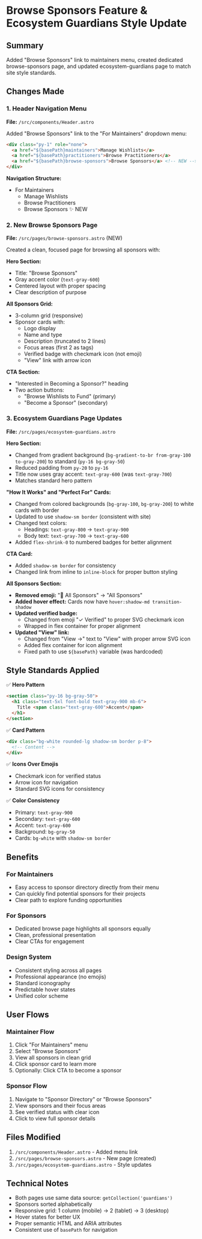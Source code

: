# Browse Sponsors Feature & Ecosystem Guardians Style Update

## Summary
Added "Browse Sponsors" link to maintainers menu, created dedicated browse-sponsors page, and updated ecosystem-guardians page to match site style standards.

## Changes Made

### 1. Header Navigation Menu
**File:** `/src/components/Header.astro`

Added "Browse Sponsors" link to the "For Maintainers" dropdown menu:

```html
<div class="py-1" role="none">
  <a href="${basePath}maintainers">Manage Wishlists</a>
  <a href="${basePath}practitioners">Browse Practitioners</a>
  <a href="${basePath}browse-sponsors">Browse Sponsors</a> <!-- NEW -->
</div>
```

**Navigation Structure:**
- For Maintainers
  - Manage Wishlists
  - Browse Practitioners
  - Browse Sponsors ✨ NEW

### 2. New Browse Sponsors Page
**File:** `/src/pages/browse-sponsors.astro` (NEW)

Created a clean, focused page for browsing all sponsors with:

**Hero Section:**
- Title: "Browse Sponsors"
- Gray accent color (`text-gray-600`)
- Centered layout with proper spacing
- Clear description of purpose

**All Sponsors Grid:**
- 3-column grid (responsive)
- Sponsor cards with:
  - Logo display
  - Name and type
  - Description (truncated to 2 lines)
  - Focus areas (first 2 as tags)
  - Verified badge with checkmark icon (not emoji)
  - "View" link with arrow icon

**CTA Section:**
- "Interested in Becoming a Sponsor?" heading
- Two action buttons:
  - "Browse Wishlists to Fund" (primary)
  - "Become a Sponsor" (secondary)

### 3. Ecosystem Guardians Page Updates
**File:** `/src/pages/ecosystem-guardians.astro`

**Hero Section:**
- Changed from gradient background (`bg-gradient-to-br from-gray-100 to-gray-200`) to standard (`py-16 bg-gray-50`)
- Reduced padding from `py-20` to `py-16`
- Title now uses gray accent: `text-gray-600` (was `text-gray-700`)
- Matches standard hero pattern

**"How It Works" and "Perfect For" Cards:**
- Changed from colored backgrounds (`bg-gray-100`, `bg-gray-200`) to white cards with border
- Updated to use `shadow-sm border` (consistent with site)
- Changed text colors:
  - Headings: `text-gray-800` → `text-gray-900`
  - Body text: `text-gray-700` → `text-gray-600`
- Added `flex-shrink-0` to numbered badges for better alignment

**CTA Card:**
- Added `shadow-sm border` for consistency
- Changed link from inline to `inline-block` for proper button styling

**All Sponsors Section:**
- **Removed emoji:** "🌟 All Sponsors" → "All Sponsors"
- **Added hover effect:** Cards now have `hover:shadow-md transition-shadow`
- **Updated verified badge:** 
  - Changed from emoji "✓ Verified" to proper SVG checkmark icon
  - Wrapped in flex container for proper alignment
- **Updated "View" link:**
  - Changed from "View →" text to "View" with proper arrow SVG icon
  - Added flex container for icon alignment
  - Fixed path to use `${basePath}` variable (was hardcoded)

## Style Standards Applied

✅ **Hero Pattern**
```html
<section class="py-16 bg-gray-50">
  <h1 class="text-5xl font-bold text-gray-900 mb-6">
    Title <span class="text-gray-600">Accent</span>
  </h1>
</section>
```

✅ **Card Pattern**
```html
<div class="bg-white rounded-lg shadow-sm border p-8">
  <!-- Content -->
</div>
```

✅ **Icons Over Emojis**
- Checkmark icon for verified status
- Arrow icon for navigation
- Standard SVG icons for consistency

✅ **Color Consistency**
- Primary: `text-gray-900`
- Secondary: `text-gray-600`
- Accent: `text-gray-600`
- Background: `bg-gray-50`
- Cards: `bg-white` with `shadow-sm border`

## Benefits

### For Maintainers
- Easy access to sponsor directory directly from their menu
- Can quickly find potential sponsors for their projects
- Clear path to explore funding opportunities

### For Sponsors
- Dedicated browse page highlights all sponsors equally
- Clean, professional presentation
- Clear CTAs for engagement

### Design System
- Consistent styling across all pages
- Professional appearance (no emojis)
- Standard iconography
- Predictable hover states
- Unified color scheme

## User Flows

### Maintainer Flow
1. Click "For Maintainers" menu
2. Select "Browse Sponsors"
3. View all sponsors in clean grid
4. Click sponsor card to learn more
5. Optionally: Click CTA to become a sponsor

### Sponsor Flow
1. Navigate to "Sponsor Directory" or "Browse Sponsors"
2. View sponsors and their focus areas
3. See verified status with clear icon
4. Click to view full sponsor details

## Files Modified

1. `/src/components/Header.astro` - Added menu link
2. `/src/pages/browse-sponsors.astro` - New page (created)
3. `/src/pages/ecosystem-guardians.astro` - Style updates

## Technical Notes

- Both pages use same data source: `getCollection('guardians')`
- Sponsors sorted alphabetically
- Responsive grid: 1 column (mobile) → 2 (tablet) → 3 (desktop)
- Hover states for better UX
- Proper semantic HTML and ARIA attributes
- Consistent use of `basePath` for navigation
